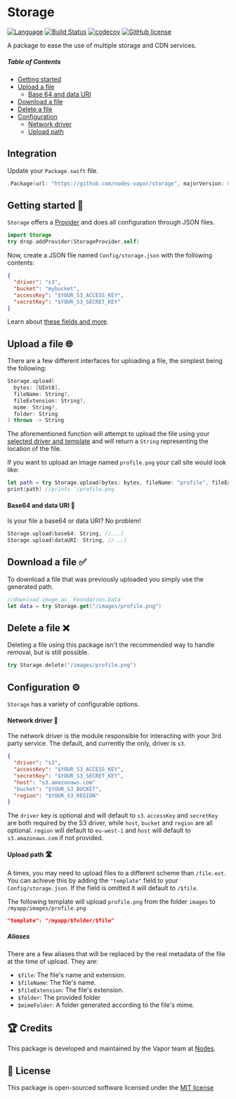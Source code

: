 # Storage
[![Language](https://img.shields.io/badge/Swift-3-brightgreen.svg)](http://swift.org)
[![Build Status](https://travis-ci.org/nodes-vapor/storage.svg?branch=master)](https://travis-ci.org/nodes-vapor/storage)
[![codecov](https://codecov.io/gh/nodes-vapor/storage/branch/master/graph/badge.svg)](https://codecov.io/gh/nodes-vapor/storage)
[![GitHub license](https://img.shields.io/badge/license-MIT-blue.svg)](https://raw.githubusercontent.com/nodes-vapor/storage/master/LICENSE)

A package to ease the use of multiple storage and CDN services.

##### Table of Contents
* [Getting started](#getting-started-)
* [Upload a file](#upload-a-file-)
  * [Base 64 and data URI](#base-64-and-data-uri-)
* [Download a file](#download-a-file-)
* [Delete a file](#delete-a-file-)
* [Configuration](#configuration-)
  * [Network driver](#network-driver-)
  * [Upload path](#upload-path-)

## Integration
Update your `Package.swift` file.
```swift
.Package(url: "https://github.com/nodes-vapor/storage", majorVersion: 0)
```

## Getting started 🚀
`Storage` offers a [Provider](https://vapor.github.io/documentation/guide/provider.html) and does all configuration through JSON files.

```swift
import Storage
try drop.addProvider(StorageProvider.self)
```

Now, create a JSON file named `Config/storage.json` with the following contents:

```json
{
  "driver": "s3",
  "bucket": "mybucket",
  "accessKey": "$YOUR_S3_ACCESS_KEY",
  "secretKey": "$YOUR_S3_SECRET_KEY"
}
```
Learn about [these fields and more](#configuration-).

## Upload a file 🌐
There are a few different interfaces for uploading a file, the simplest being the following:
```swift
Storage.upload(
  bytes: [UInt8],
  fileName: String?,
  fileExtension: String?,
  mime: String?,
  folder: String
) throws -> String
```
The aforementioned function will attempt to upload the file using your [selected driver and template](#configuration-) and will return a `String` representing the location of the file.

If you want to upload an image named `profile.png` your call site would look like:
```swift
let path = try Storage.upload(bytes: bytes, fileName: "profile", fileExtension: "png")
print(path) //prints `/profile.png`
```

#### Base64 and data URI 📡
Is your file a base64 or data URI? No problem!
```swift
Storage.upload(base64: String, //...)
Storage.upload(dataURI: String, //...)
```

## Download a file ✅
To download a file that was previously uploaded you simply use the generated path.
```swift
//download image as `Foundation.Data`
let data = try Storage.get("/images/profile.png")
```

## Delete a file ❌
Deleting a file using this package isn't the recommended way to handle removal, but is still possible.
```swift
try Storage.delete("/images/profile.png")
```
## Configuration ⚙
`Storage` has a variety of configurable options.
#### Network driver 🔨
The network driver is the module responsible for interacting with your 3rd party service. The default, and currently the only, driver is `s3`.
```json
{
  "driver": "s3",
  "accessKey": "$YOUR_S3_ACCESS_KEY",
  "secretKey": "$YOUR_S3_SECRET_KEY",
  "host": "s3.amazonaws.com"
  "bucket": "$YOUR_S3_BUCKET",
  "region": "$YOUR_S3_REGION"
}
```
The `driver` key is optional and will default to `s3`. `accessKey` and `secretKey` are both required by the S3 driver, while `host`, `bucket` and `region` are all optional. `region` will default to `eu-west-1` and `host` will default to `s3.amazonaws.com` if not provided.

#### Upload path 🛣
A times, you may need to upload files to a different scheme than `/file.ext`. You can achieve this by adding the `"template"` field to your `Config/storage.json`. If the field is omitted it will default to `/$file`.

The following template will upload `profile.png` from the folder `images` to `/myapp/images/profile.png`
```json
"template": "/myapp/$folder/$file"
```

##### Aliases
There are a few aliases that will be replaced by the real metadata of the file at the time of upload. They are:

* `$file`: The file's name and extension.
* `$fileName`: The file's name.
* `$fileExtension`: The file's extension.
* `$folder`: The provided folder
* `$mimeFolder`: A folder generated according to the file's mime.

## 🏆 Credits
This package is developed and maintained by the Vapor team at [Nodes](https://www.nodes.dk).

## 📄 License
This package is open-sourced software licensed under the [MIT license](http://opensource.org/licenses/MIT)
